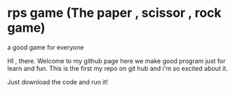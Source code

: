 # rps game (The paper , scissor , rock game)

a good game for everyone

HI , there. Welcome to my github page here we make good program just for learn and fun.
This is the first my repo on git hub and i'm so excited about it.

Just download the code and run it!
